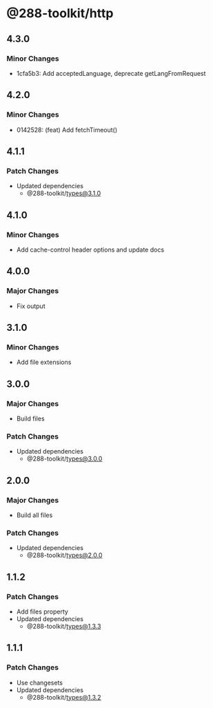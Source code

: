 # @288-toolkit/http

## 4.3.0

### Minor Changes

-   1cfa5b3: Add acceptedLanguage, deprecate getLangFromRequest

## 4.2.0

### Minor Changes

-   0142528: (feat) Add fetchTimeout()

## 4.1.1

### Patch Changes

-   Updated dependencies
    -   @288-toolkit/types@3.1.0

## 4.1.0

### Minor Changes

-   Add cache-control header options and update docs

## 4.0.0

### Major Changes

-   Fix output

## 3.1.0

### Minor Changes

-   Add file extensions

## 3.0.0

### Major Changes

-   Build files

### Patch Changes

-   Updated dependencies
    -   @288-toolkit/types@3.0.0

## 2.0.0

### Major Changes

-   Build all files

### Patch Changes

-   Updated dependencies
    -   @288-toolkit/types@2.0.0

## 1.1.2

### Patch Changes

-   Add files property
-   Updated dependencies
    -   @288-toolkit/types@1.3.3

## 1.1.1

### Patch Changes

-   Use changesets
-   Updated dependencies
    -   @288-toolkit/types@1.3.2
